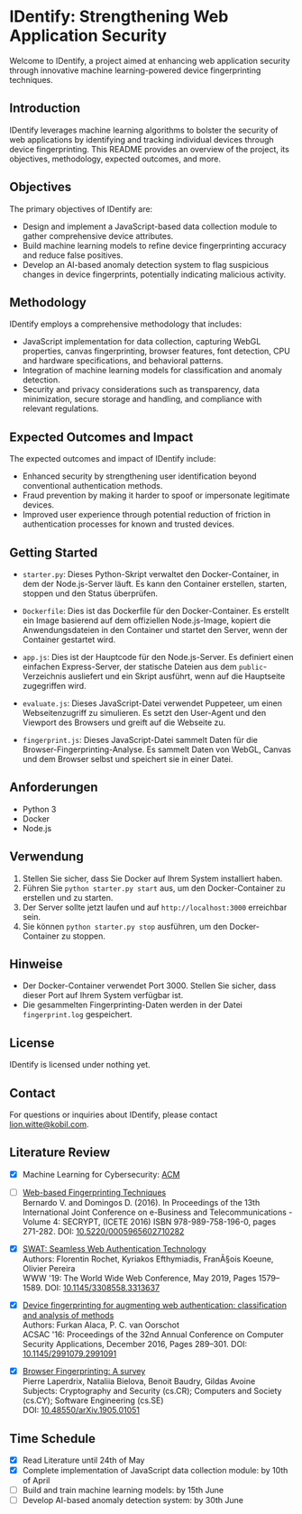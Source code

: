 # IDentify: Strengthening Web Application Security

Welcome to IDentify, a project aimed at enhancing web application security through innovative machine learning-powered device fingerprinting techniques.

## Introduction

IDentify leverages machine learning algorithms to bolster the security of web applications by identifying and tracking individual devices through device fingerprinting. This README provides an overview of the project, its objectives, methodology, expected outcomes, and more.

## Objectives

The primary objectives of IDentify are:
- Design and implement a JavaScript-based data collection module to gather comprehensive device attributes.
- Build machine learning models to refine device fingerprinting accuracy and reduce false positives.
- Develop an AI-based anomaly detection system to flag suspicious changes in device fingerprints, potentially indicating malicious activity.

## Methodology

IDentify employs a comprehensive methodology that includes:
- JavaScript implementation for data collection, capturing WebGL properties, canvas fingerprinting, browser features, font detection, CPU and hardware specifications, and behavioral patterns.
- Integration of machine learning models for classification and anomaly detection.
- Security and privacy considerations such as transparency, data minimization, secure storage and handling, and compliance with relevant regulations.

## Expected Outcomes and Impact

The expected outcomes and impact of IDentify include:
- Enhanced security by strengthening user identification beyond conventional authentication methods.
- Fraud prevention by making it harder to spoof or impersonate legitimate devices.
- Improved user experience through potential reduction of friction in authentication processes for known and trusted devices.

## Getting Started

- `starter.py`: Dieses Python-Skript verwaltet den Docker-Container, in dem der Node.js-Server läuft. Es kann den Container erstellen, starten, stoppen und den Status überprüfen.

- `Dockerfile`: Dies ist das Dockerfile für den Docker-Container. Es erstellt ein Image basierend auf dem offiziellen Node.js-Image, kopiert die Anwendungsdateien in den Container und startet den Server, wenn der Container gestartet wird.

- `app.js`: Dies ist der Hauptcode für den Node.js-Server. Es definiert einen einfachen Express-Server, der statische Dateien aus dem `public`-Verzeichnis ausliefert und ein Skript ausführt, wenn auf die Hauptseite zugegriffen wird.

- `evaluate.js`: Dieses JavaScript-Datei verwendet Puppeteer, um einen Webseitenzugriff zu simulieren. Es setzt den User-Agent und den Viewport des Browsers und greift auf die Webseite zu.

- `fingerprint.js`: Dieses JavaScript-Datei sammelt Daten für die Browser-Fingerprinting-Analyse. Es sammelt Daten von WebGL, Canvas und dem Browser selbst und speichert sie in einer Datei.

## Anforderungen

- Python 3
- Docker
- Node.js

## Verwendung

1. Stellen Sie sicher, dass Sie Docker auf Ihrem System installiert haben.
2. Führen Sie `python starter.py start` aus, um den Docker-Container zu erstellen und zu starten.
3. Der Server sollte jetzt laufen und auf `http://localhost:3000` erreichbar sein.
4. Sie können `python starter.py stop` ausführen, um den Docker-Container zu stoppen.

## Hinweise

- Der Docker-Container verwendet Port 3000. Stellen Sie sicher, dass dieser Port auf Ihrem System verfügbar ist.
- Die gesammelten Fingerprinting-Daten werden in der Datei `fingerprint.log` gespeichert.

## License

IDentify is licensed under nothing yet.

## Contact

For questions or inquiries about IDentify, please contact [lion.witte@kobil.com](mailto:lion.witte@kobil.com).

## Literature Review

- [x] Machine Learning for Cybersecurity: [ACM](https://dl.acm.org/doi/abs/10.1145/3386040?casa_token=027mVneiDnwAAAAA:MnDDy8r-IfQwmX69w4iuJZQo2Ow8EG__mWksXG2W5ttQ-ycGeb3PHSP2qTlpCTNmQCxo8LyT4eU)
- [ ] [Web-based Fingerprinting Techniques](https://www.scitepress.org/PublishedPapers/2016/59656/59656.pdf)  
  Bernardo V. and Domingos D. (2016). In Proceedings of the 13th International Joint Conference on e-Business and Telecommunications - Volume 4: SECRYPT, (ICETE 2016) ISBN 978-989-758-196-0, pages 271-282. DOI: [10.5220/0005965602710282](https://doi.org/10.5220/0005965602710282)
- [x] [SWAT: Seamless Web Authentication Technology](https://dl.acm.org/doi/10.1145/3308558.3313637)  
  Authors: Florentin Rochet, Kyriakos Efthymiadis, FranÃ§ois Koeune, Olivier Pereira  
  WWW '19: The World Wide Web Conference, May 2019, Pages 1579–1589. DOI: [10.1145/3308558.3313637](https://doi.org/10.1145/3308558.3313637)
- [x] [Device fingerprinting for augmenting web authentication: classification and analysis of methods](https://dl.acm.org/doi/10.1145/2991079.2991091)  
  Authors: Furkan Alaca, P. C. van Oorschot  
  ACSAC '16: Proceedings of the 32nd Annual Conference on Computer Security Applications, December 2016, Pages 289–301. DOI: [10.1145/2991079.2991091](https://doi.org/10.1145/2991079.2991091)
- [x] [Browser Fingerprinting: A survey](https://arxiv.org/abs/1905.01051)  
  Pierre Laperdrix, Nataliia Bielova, Benoit Baudry, Gildas Avoine  
  Subjects: Cryptography and Security (cs.CR); Computers and Society (cs.CY); Software Engineering (cs.SE)  
  DOI: [10.48550/arXiv.1905.01051](https://doi.org/10.48550/arXiv.1905.01051)



## Time Schedule

- [x] Read Literature until 24th of May
- [x] Complete implementation of JavaScript data collection module: by 10th of April
- [ ] Build and train machine learning models: by 15th June
- [ ] Develop AI-based anomaly detection system: by 30th June
